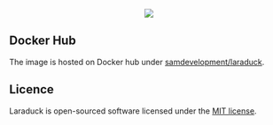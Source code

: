 <p align="center"><img src="http://samdevelopment.nl/assets/laraduck-logo.png"></p>

## Docker Hub
The image is hosted on Docker hub under [samdevelopment/laraduck](https://hub.docker.com/r/samdevelopment/laraduck/).

## Licence
Laraduck is open-sourced software licensed under the [MIT license](http://opensource.org/licenses/MIT).
